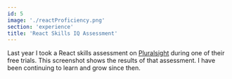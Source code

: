 ```yaml
---
id: 5
image: './reactProficiency.png'
section: 'experience'
title: 'React Skills IQ Assessment'
---
```


Last year I took a React skills assessment on [Pluralsight](https://www.pluralsight.com) during one of their free trials. This screenshot shows the results of that assessment. I have been continuing to learn and grow since then.
